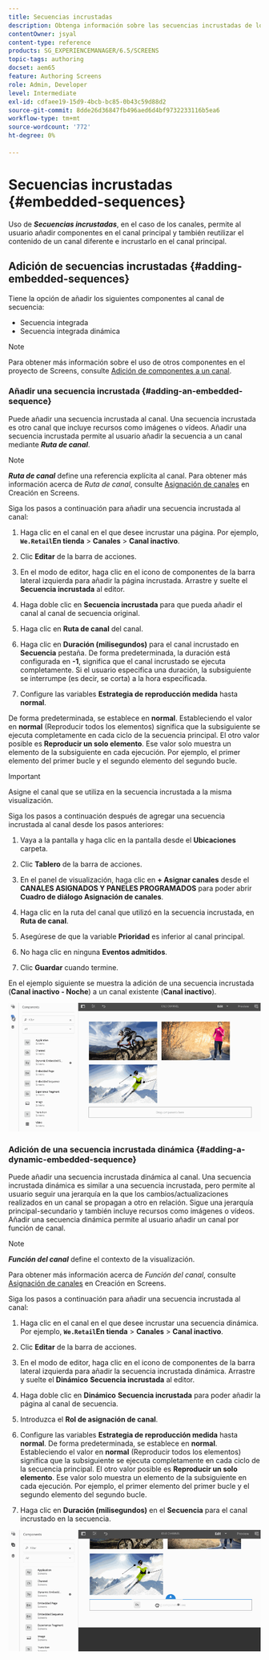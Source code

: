 ```yaml
---
title: Secuencias incrustadas
description: Obtenga información sobre las secuencias incrustadas de los canales que permiten agregar componentes al canal principal. O bien, reutilice el contenido de un canal diferente e incrústelo en el canal principal.
contentOwner: jsyal
content-type: reference
products: SG_EXPERIENCEMANAGER/6.5/SCREENS
topic-tags: authoring
docset: aem65
feature: Authoring Screens
role: Admin, Developer
level: Intermediate
exl-id: cdfaee19-15d9-4bcb-bc85-0b43c59d88d2
source-git-commit: 8dde26d36847fb496aed6d4bf9732233116b5ea6
workflow-type: tm+mt
source-wordcount: '772'
ht-degree: 0%

---
```


# Secuencias incrustadas {#embedded-sequences}

Uso de ***Secuencias incrustadas***, en el caso de los canales, permite al usuario añadir componentes en el canal principal y también reutilizar el contenido de un canal diferente e incrustarlo en el canal principal.

## Adición de secuencias incrustadas {#adding-embedded-sequences}

Tiene la opción de añadir los siguientes componentes al canal de secuencia:

* Secuencia integrada
* Secuencia integrada dinámica

>[!NOTE]
>
>Para obtener más información sobre el uso de otros componentes en el proyecto de Screens, consulte [Adición de componentes a un canal](adding-components-to-a-channel.md).

### Añadir una secuencia incrustada {#adding-an-embedded-sequence}

Puede añadir una secuencia incrustada al canal. Una secuencia incrustada es otro canal que incluye recursos como imágenes o vídeos. Añadir una secuencia incrustada permite al usuario añadir la secuencia a un canal mediante ***Ruta de canal***.

>[!NOTE]
>***Ruta de canal*** define una referencia explícita al canal.
>Para obtener más información acerca de *Ruta de canal*, consulte [Asignación de canales](channel-assignment.md) en Creación en Screens.

Siga los pasos a continuación para añadir una secuencia incrustada al canal:

1. Haga clic en el canal en el que desee incrustar una página. Por ejemplo, **`We.Retail`En tienda** > **Canales** > **Canal inactivo**.

1. Clic **Editar** de la barra de acciones.
1. En el modo de editor, haga clic en el icono de componentes de la barra lateral izquierda para añadir la página incrustada. Arrastre y suelte el **Secuencia incrustada** al editor.
1. Haga doble clic en **Secuencia incrustada** para que pueda añadir el canal al canal de secuencia original.
1. Haga clic en **Ruta de canal** del canal.
1. Haga clic en **Duración (milisegundos)** para el canal incrustado en **Secuencia** pestaña. De forma predeterminada, la duración está configurada en **-1**, significa que el canal incrustado se ejecuta completamente. Si el usuario especifica una duración, la subsiguiente se interrumpe (es decir, se corta) a la hora especificada.

1. Configure las variables **Estrategia de reproducción medida** hasta **normal**.

De forma predeterminada, se establece en **normal**. Estableciendo el valor en **normal** (Reproducir todos los elementos) significa que la subsiguiente se ejecuta completamente en cada ciclo de la secuencia principal. El otro valor posible es **Reproducir un solo elemento**. Ese valor solo muestra un elemento de la subsiguiente en cada ejecución. Por ejemplo, el primer elemento del primer bucle y el segundo elemento del segundo bucle.

>[!IMPORTANT]
>
>Asigne el canal que se utiliza en la secuencia incrustada a la misma visualización.
>
>Siga los pasos a continuación después de agregar una secuencia incrustada al canal desde los pasos anteriores:
>
>1. Vaya a la pantalla y haga clic en la pantalla desde el **Ubicaciones** carpeta.
>1. Clic **Tablero** de la barra de acciones.
>1. En el panel de visualización, haga clic en **+ Asignar canales** desde el **CANALES ASIGNADOS Y PANELES PROGRAMADOS** para poder abrir **Cuadro de diálogo Asignación de canales**.
>
>1. Haga clic en la ruta del canal que utilizó en la secuencia incrustada, en **Ruta de canal**.
>1. Asegúrese de que la variable **Prioridad** es inferior al canal principal.
>
>1. No haga clic en ninguna **Eventos admitidos**.
>1. Clic **Guardar** cuando termine.
>

En el ejemplo siguiente se muestra la adición de una secuencia incrustada (**Canal inactivo - Noche**) a un canal existente (**Canal inactivo**).

![new2](assets/new2.gif)

### Adición de una secuencia incrustada dinámica {#adding-a-dynamic-embedded-sequence}

Puede añadir una secuencia incrustada dinámica al canal. Una secuencia incrustada dinámica es similar a una secuencia incrustada, pero permite al usuario seguir una jerarquía en la que los cambios/actualizaciones realizados en un canal se propagan a otro en relación. Sigue una jerarquía principal-secundario y también incluye recursos como imágenes o vídeos. Añadir una secuencia dinámica permite al usuario añadir un canal por función de canal.

>[!NOTE]
>
>***Función del canal*** define el contexto de la visualización.
>
>Para obtener más información acerca de *Función del canal*, consulte [Asignación de canales](channel-assignment.md) en Creación en Screens.

Siga los pasos a continuación para añadir una secuencia incrustada al canal:

1. Haga clic en el canal en el que desee incrustar una secuencia dinámica. Por ejemplo, **`We.Retail`En tienda** > **Canales** > **Canal inactivo**.

1. Clic **Editar** de la barra de acciones.
1. En el modo de editor, haga clic en el icono de componentes de la barra lateral izquierda para añadir la secuencia incrustada dinámica. Arrastre y suelte el **Dinámico** **Secuencia incrustada** al editor.

1. Haga doble clic en **Dinámico** **Secuencia incrustada** para poder añadir la página al canal de secuencia.

1. Introduzca el **Rol de asignación de canal**.
1. Configure las variables **Estrategia de reproducción medida** hasta **normal**. De forma predeterminada, se establece en **normal**. Estableciendo el valor en **normal** (Reproducir todos los elementos) significa que la subsiguiente se ejecuta completamente en cada ciclo de la secuencia principal. El otro valor posible es **Reproducir un solo elemento**. Ese valor solo muestra un elemento de la subsiguiente en cada ejecución. Por ejemplo, el primer elemento del primer bucle y el segundo elemento del segundo bucle.

1. Haga clic en **Duración (milisegundos)** en el **Secuencia** para el canal incrustado en la secuencia.

![última versión](assets/latest.gif)
